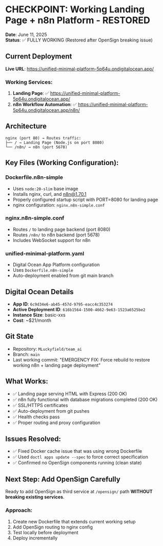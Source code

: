 # CHECKPOINT: Working Landing Page + n8n Platform - RESTORED

**Date**: June 11, 2025  
**Status**: ✅ FULLY WORKING (Restored after OpenSign breaking issue)

## Current Deployment

**Live URL**: https://unified-minimal-platform-5p64u.ondigitalocean.app/

### Working Services:
1. **Landing Page**: ✅ https://unified-minimal-platform-5p64u.ondigitalocean.app/
2. **n8n Workflow Automation**: ✅ https://unified-minimal-platform-5p64u.ondigitalocean.app/n8n/

## Architecture

```
nginx (port 80) → Routes traffic:
├── / → Landing Page (Node.js on port 8080)
└── /n8n/ → n8n (port 5678)
```

## Key Files (Working Configuration):

### Dockerfile.n8n-simple
- Uses `node:20-slim` base image
- Installs nginx, curl, and n8n@1.70.1
- Properly configured startup script with PORT=8080 for landing page
- nginx configuration: `nginx.n8n-simple.conf`

### nginx.n8n-simple.conf
- Routes `/` to landing page backend (port 8080)
- Routes `/n8n/` to n8n backend (port 5678)
- Includes WebSocket support for n8n

### unified-minimal-platform.yaml
- Digital Ocean App Platform configuration
- Uses `Dockerfile.n8n-simple`
- Auto-deployment enabled from git main branch

## Digital Ocean Details
- **App ID**: `6c9d34e6-ab45-457d-9795-eacc4c353274`
- **Active Deployment ID**: `616b1564-1500-4662-9e63-1523a6525be2`
- **Instance Size**: basic-xxs
- **Cost**: ~$21/month

## Git State
- Repository: `MLuckyfield/team_ai`
- Branch: `main`
- Last working commit: "EMERGENCY FIX: Force rebuild to restore working n8n + landing page deployment"

## What Works:
- ✅ Landing page serving HTML with Express (200 OK)
- ✅ n8n fully functional with database migrations completed (200 OK)
- ✅ SSL/HTTPS certificates
- ✅ Auto-deployment from git pushes
- ✅ Health checks pass
- ✅ Proper routing and proxy configuration

## Issues Resolved:
- ✅ Fixed Docker cache issue that was using wrong Dockerfile
- ✅ Used `doctl apps update --spec` to force correct specification
- ✅ Confirmed no OpenSign components running (clean state)

## Next Step: Add OpenSign Carefully
Ready to add OpenSign as third service at `/opensign/` path **WITHOUT breaking existing services**.

### Approach:
1. Create new Dockerfile that extends current working setup
2. Add OpenSign routing to nginx config
3. Test locally before deployment 
4. Deploy incrementally 